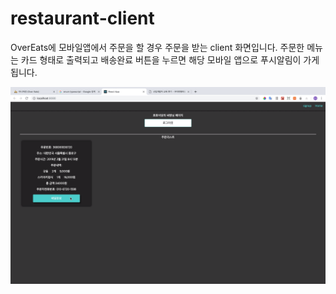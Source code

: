# restaurant-client

OverEats에 모바일앱에서 주문을 할 경우 주문을 받는 client 화면입니다.
주문한 메뉴는 카드 형태로 출력되고 배송완료 버튼을 누르면 해당 모바일 앱으로 푸시알림이 가게 됩니다.


[![preview](/public/preview.png)](https://www.youtube.com/watch?v=D1ktxsfEgew&feature=youtu.be)
